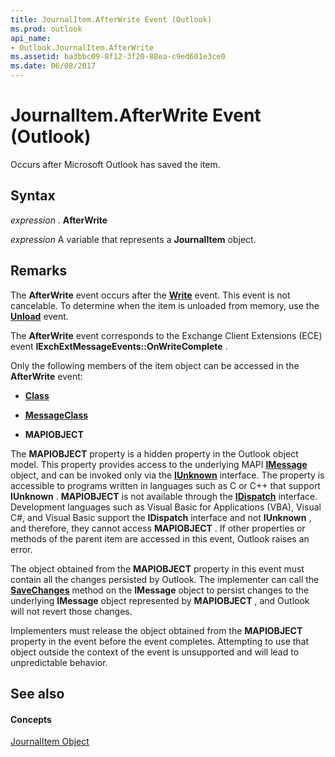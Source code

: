 ```yaml
---
title: JournalItem.AfterWrite Event (Outlook)
ms.prod: outlook
api_name:
- Outlook.JournalItem.AfterWrite
ms.assetid: ba3bbc09-8f12-3f20-88ea-c9ed601e3ce0
ms.date: 06/08/2017
---
```



# JournalItem.AfterWrite Event (Outlook)

Occurs after Microsoft Outlook has saved the item.


## Syntax

 _expression_ . **AfterWrite**

 _expression_ A variable that represents a **JournalItem** object.


## Remarks

The  **AfterWrite** event occurs after the **[Write](Outlook.JournalItem.Write.md)** event. This event is not cancelable. To determine when the item is unloaded from memory, use the **[Unload](Outlook.JournalItem.Unload.md)** event.

The  **AfterWrite** event corresponds to the Exchange Client Extensions (ECE) event **IExchExtMessageEvents::OnWriteComplete** .

Only the following members of the item object can be accessed in the  **AfterWrite** event:


-  **[Class](Outlook.JournalItem.Class.md)**
    
-  **[MessageClass](Outlook.JournalItem.MessageClass.md)**
    
-  **MAPIOBJECT**
    
The  **MAPIOBJECT** property is a hidden property in the Outlook object model. This property provides access to the underlying MAPI **[IMessage](http://msdn.microsoft.com/en-us/library/cc842097%28office.14%29.aspx)** object, and can be invoked only via the **[IUnknown](http://msdn.microsoft.com/en-us/library/ms680509%28VS.85%29.aspx)** interface. The property is accessible to programs written in languages such as C or C++ that support **IUnknown** . **MAPIOBJECT** is not available through the **[IDispatch](http://msdn.microsoft.com/en-us/library/ms221608.aspx)** interface. Development languages such as Visual Basic for Applications (VBA), Visual C#, and Visual Basic support the **IDispatch** interface and not **IUnknown** , and therefore, they cannot access **MAPIOBJECT** . If other properties or methods of the parent item are accessed in this event, Outlook raises an error.

The object obtained from the  **MAPIOBJECT** property in this event must contain all the changes persisted by Outlook. The implementer can call the **[SaveChanges](http://msdn.microsoft.com/en-us/library/cc842181%28office.14%29.aspx)** method on the **IMessage** object to persist changes to the underlying **IMessage** object represented by **MAPIOBJECT** , and Outlook will not revert those changes.

Implementers must release the object obtained from the  **MAPIOBJECT** property in the event before the event completes. Attempting to use that object outside the context of the event is unsupported and will lead to unpredictable behavior.


## See also


#### Concepts


[JournalItem Object](Outlook.JournalItem.md)

